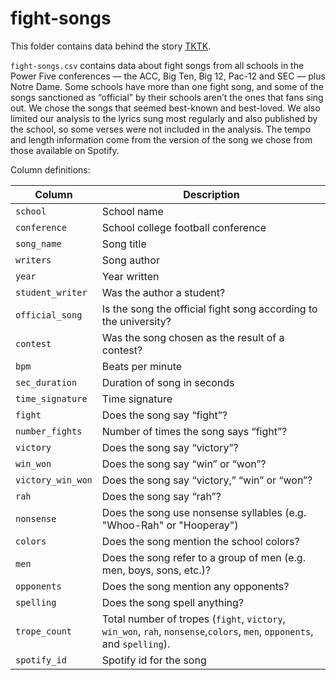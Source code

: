 # fight-songs

This folder contains data behind the story [TKTK](projects.fivethirtyeight.com/college-fight-song-lyrics/).


`fight-songs.csv` contains data about fight songs from all schools in the Power Five conferences — the ACC, Big Ten, Big 12, Pac-12 and SEC — plus Notre Dame. Some schools have more than one fight song, and some of the songs sanctioned as “official” by their schools aren’t the ones that fans sing out. We chose the songs that seemed best-known and best-loved. We also limited our analysis to the lyrics sung most regularly and also published by the school, so some verses were not included in the analysis. The tempo and length information come from the version of the song we chose from those available on Spotify.
 
Column definitions:

Column   | Description
---------|---------------
`school`| School name
`conference`| School college football conference
`song_name`| Song title
`writers`| Song author
`year`| Year written
`student_writer`| Was the author a student?
`official_song`| Is the song the official fight song according to the university?
`contest`| Was the song chosen as the result of a contest?
`bpm`| Beats per minute
`sec_duration`| Duration of song in seconds
`time_signature`| Time signature
`fight`| Does the song say “fight”?
`number_fights`| Number of times the song says “fight”?
`victory`| Does the song say “victory”?
`win_won`| Does the song say “win” or “won”? 
`victory_win_won`| Does the song say “victory,” “win” or “won”? 
`rah`| Does the song say “rah”?
`nonsense`| Does the song use nonsense syllables (e.g. "Whoo-Rah" or "Hooperay")
`colors`| Does the song mention the school colors? 
`men`| Does the song refer to a group of men (e.g. men, boys, sons, etc.)?
`opponents`| Does the song mention any opponents?
`spelling`| Does the song spell anything?
`trope_count`| Total number of tropes (`fight`, `victory`, `win_won`, `rah`, `nonsense`,`colors`, `men`, `opponents`, and `spelling`).
`spotify_id`| Spotify id for the song